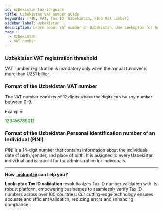 ```yaml
---
id: uzbekistan-tax-id-guide
title: Uzbekistan VAT number guide
keywords: [TIN, VAT, Tax ID, Uzbekistan, Find Vat number]
sidebar_label: Uzbekistan
description: Learn about VAT number in Uzbekistan. Use Lookuptax for hassle-free tax id validation in Uzbekistan and other 100+ countries
tags : 
  - Uzbekistan
  - VAT number
---
```


### Uzbekistan VAT registration threshold

VAT number registration is mandatory only when the annual turnover is more than UZS1 billion.

### Format of the Uzbekistan VAT number

The VAT number consists of 12 digits where the digits can be any number between 0-9.

Example:

<font color="green">123456789012</font>

### Format of the Uzbekistan Personal Identification number of an Individual (PINI)

PINI is a 14-digit number that contains information about the individuals date of birth, gender, and place of birth. It is assigned to every Uzbekistan individual and is crucial for tax administration for individuals.



----
**How [Lookuptax](https://lookuptax.com/) can help you ?**

**Lookuptax Tax ID validation**  revolutionizes Tax ID number validation with its robust platform, empowering businesses to seamlessly verify Tax ID numbers across over 100 countries. Our cutting-edge technology ensures accurate and efficient validation, reducing errors and enhancing compliance.
